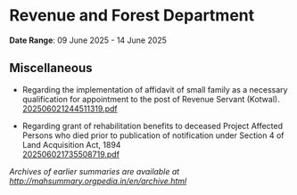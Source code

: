# Revenue and Forest Department

**Date Range**: 09 June 2025 - 14 June 2025


## Miscellaneous
- Regarding the implementation of affidavit of small family as a necessary qualification for appointment to the post of Revenue Servant (Kotwal).\
  [202506021244511319.pdf](https://gr.maharashtra.gov.in/Site/Upload/Government%20Resolutions/English/202506021244511319.pdf)

- Regarding grant of rehabilitation benefits to deceased Project Affected Persons who died prior to publication of notification under Section 4 of Land Acquisition Act, 1894\
  [202506021735508719.pdf](https://gr.maharashtra.gov.in/Site/Upload/Government%20Resolutions/English/202506021735508719.pdf)


*Archives of earlier summaries are available at http://mahsummary.orgpedia.in/en/archive.html*